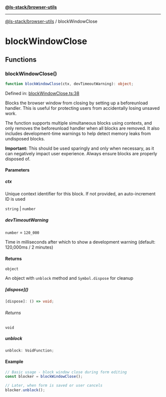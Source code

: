 [**@ls-stack/browser-utils**](README.md)

---

[@ls-stack/browser-utils](modules.md) / blockWindowClose

# blockWindowClose

## Functions

### blockWindowClose()

```ts
function blockWindowClose(ctx, devTimeoutWarning): object;
```

Defined in: [blockWindowClose.ts:38](https://github.com/lucasols/utils/blob/main/packages/browser-utils/src/blockWindowClose.ts#L38)

Blocks the browser window from closing by setting up a beforeunload handler.
This is useful for protecting users from accidentally losing unsaved work.

The function supports multiple simultaneous blocks using contexts, and only removes
the beforeunload handler when all blocks are removed. It also includes development-time
warnings to help detect memory leaks from undisposed blocks.

**Important:** This should be used sparingly and only when necessary, as it can
negatively impact user experience. Always ensure blocks are properly disposed of.

#### Parameters

##### ctx

Unique context identifier for this block. If not provided, an auto-increment ID is used

`string` | `number`

##### devTimeoutWarning

`number` = `120_000`

Time in milliseconds after which to show a development warning (default: 120,000ms / 2 minutes)

#### Returns

`object`

An object with `unblock` method and `Symbol.dispose` for cleanup

##### \[dispose\]()

```ts
[dispose]: () => void;
```

###### Returns

`void`

##### unblock

```ts
unblock: VoidFunction;
```

#### Example

```ts
// Basic usage - block window close during form editing
const blocker = blockWindowClose();

// Later, when form is saved or user cancels
blocker.unblock();
```
